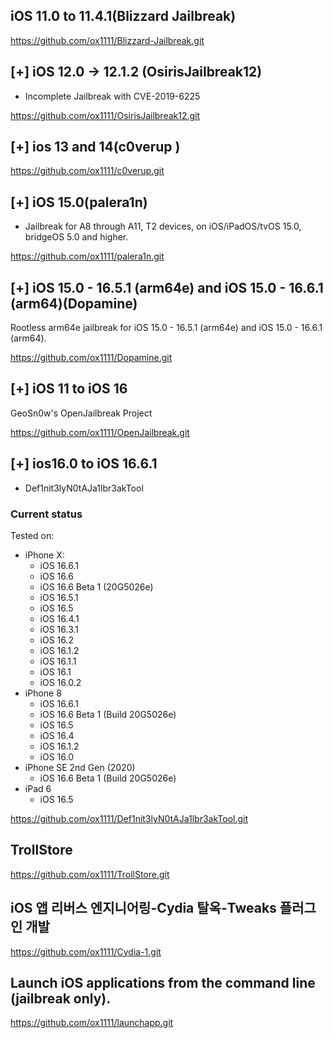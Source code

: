 ## iOS 11.0 to 11.4.1(Blizzard Jailbreak)
https://github.com/ox1111/Blizzard-Jailbreak.git


## [+] iOS 12.0 -> 12.1.2 (OsirisJailbreak12) 
* Incomplete Jailbreak with CVE-2019-6225

https://github.com/ox1111/OsirisJailbreak12.git


## [+] ios 13 and 14(c0verup )

https://github.com/ox1111/c0verup.git


## [+] iOS 15.0(palera1n)
* Jailbreak for A8 through A11, T2 devices, on iOS/iPadOS/tvOS 15.0, bridgeOS 5.0 and higher.

https://github.com/ox1111/palera1n.git


## [+] iOS 15.0 - 16.5.1 (arm64e) and iOS 15.0 - 16.6.1 (arm64)(Dopamine)
Rootless arm64e jailbreak for iOS 15.0 - 16.5.1 (arm64e) and iOS 15.0 - 16.6.1 (arm64).

https://github.com/ox1111/Dopamine.git

## [+]  iOS 11 to iOS 16
GeoSn0w's OpenJailbreak Project

https://github.com/ox1111/OpenJailbreak.git


## [+] ios16.0 to iOS 16.6.1
* Def1nit3lyN0tAJa1lbr3akTool

  
### Current status

Tested on: 
- iPhone X:
  - iOS 16.6.1  
  - iOS 16.6 
  - iOS 16.6 Beta 1 (20G5026e)
  - iOS 16.5.1
  - iOS 16.5
  - iOS 16.4.1
  - iOS 16.3.1
  - iOS 16.2
  - iOS 16.1.2
  - iOS 16.1.1
  - iOS 16.1
  - iOS 16.0.2
- iPhone 8
  - iOS 16.6.1  
  - iOS 16.6 Beta 1 (Build 20G5026e)
  - iOS 16.5
  - iOS 16.4
  - iOS 16.1.2
  - iOS 16.0
- iPhone SE 2nd Gen (2020)
  - iOS 16.6 Beta 1 (Build 20G5026e)
- iPad 6
  - iOS 16.5

https://github.com/ox1111/Def1nit3lyN0tAJa1lbr3akTool.git

## TrollStore

https://github.com/ox1111/TrollStore.git


## iOS 앱 리버스 엔지니어링-Cydia 탈옥-Tweaks 플러그인 개발
https://github.com/ox1111/Cydia-1.git



## Launch iOS applications from the command line (jailbreak only).
https://github.com/ox1111/launchapp.git

